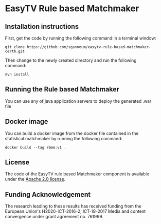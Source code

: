 # EasyTV Rule based Matchmaker 

## Installation instructions

First, get the code by running the following command in a terminal window:

    git clone https://github.com/sgannoum/easytv-rule-based-matchmaker-certh.git

Then change to the newly created directory and run the following command:

    mvn install
	
## Running the Rule based Matchmaker
  
You can use any of java application servers to deploy the generated .war file
		
## Docker image

You can build a docker image from the docker file contained in the statistical matchmaker by running the following command:

	docker build --tag rbmm:v1 .

## License

The code of the EasyTV rule based Matchmaker component is available under the [Apache 2.0 license](https://github.com/sgannoum/easytv-rule-based-matchmaker-analysis-certh/blob/master/LICENSE.txt).

## Funding Acknowledgement

The research leading to these results has received funding from
the European Union's H2020-ICT-2016-2, ICT-19-2017 Media and content convergence
under grant agreement no. 761999.